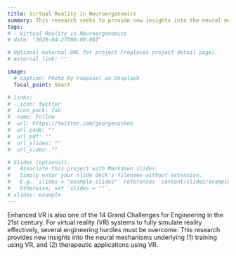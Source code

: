 ```yaml
---
title: Virtual Reality in Neuroergonomics
summary: This research seeks to provide new insights into the neural mechanisms underlying (1) training using virtual reality, and (2) therapeutic applications using virtual reality.
tags:
# - Virtual Reality in Neuroergonomics
# date: "2020-04-27T00:00:00Z"

# Optional external URL for project (replaces project detail page).
# external_link: ""

image:
  # caption: Photo by rawpixel on Unsplash
  focal_point: Smart

# links:
# - icon: twitter
#  icon_pack: fab
#  name: Follow
#  url: https://twitter.com/georgecushen
#  url_code: ""
#  url_pdf: ""
#  url_slides: ""
#  url_video: ""

# Slides (optional).
#   Associate this project with Markdown slides.
#   Simply enter your slide deck's filename without extension.
#   E.g. `slides = "example-slides"` references `content/slides/example-slides.md`.
#   Otherwise, set `slides = ""`.
# slides: example
---
```


Enhanced VR is also one of the 14 Grand Challenges for Engineering in the 21st century. For virtual reality (VR) systems to fully simulate reality effectively, several engineering hurdles must be overcome. This research provides new insights into the neural mechanisms underlying (1) training using VR, and (2) therapeutic applications using VR.
